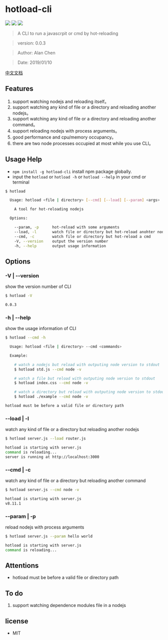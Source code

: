 # hotload-cli

[![](https://img.shields.io/npm/v/hotload-cli.svg)](https://www.npmjs.com/package/hotload-cli)
![](https://img.shields.io/npm/dt/hotload-cli.svg)
![](https://img.shields.io/github/license/alanchenchen/hotload-cli.svg)

> A CLI to run a javascrpit or cmd by hot-reloading

> version:  0.0.3

> Author:  Alan Chen

> Date: 2019/01/10

[中文文档](./ChineseREADME.md)

## Features
1. support watching nodejs and reloading itself。
2. support watching any kind of file or a directory and reloading another nodejs。
3. support watching any kind of file or a directory and reloading another command。
4. support reloading nodejs with process arguments。
5. good performance and cpu/memory occupancy。
6. there are two node processes occupied at most while you use CLI。


## Usage Help
* `npm install -g hotload-cli` install npm package globally. 
* input the `hotload` or `hotload -h` or `hotload --help` in your cmd or terminal
``` bash
$ hotload

  Usage: hotload <file | directory> [--cmd] [--load] [--param] <args>

    A tool for hot-reloading nodejs

  Options:

    --param, -p      hot-reload with some arguments
    --load, -l       watch file or directory but hot-reload anohter nodejs
    --cmd, -c        watch file or directory but hot-reload a cmd
    -V, --version    output the version number
    -h, --help       output usage information
```

## Options
### -V | --version 
show the version number of CLI
``` bash
$ hotload -V

0.0.3
```

### -h | --help 
show the usage information of CLI
``` bash
$ hotload --cmd -h

  Usage: hotload <file | directory> --cmd <commands>

  Example:

    # watch a nodejs but reload with outputing node version to stdout
    $ hotload std.js --cmd node -v

    # watch a file but reload with outputing node version to stdout
    $ hotload index.css --cmd node -v

    # watch a directory but reload with outputing node version to stdout
    $ hotload ./example --cmd node -v

hotload must be before a valid file or directory path
```

### --load | -l
watch any kind of file or a directory but reloading another nodejs
``` bash
$ hotload server.js --load router.js

hotload is starting with server.js
command is reloading...
server is running at http://localhost:3000
```

### --cmd | -c
watch any kind of file or a directory but reloading another command
``` bash
$ hotload server.js --cmd node -v

hotload is starting with server.js
v8.11.1
```

### --param | -p
reload nodejs with process arguments
``` bash
$ hotload server.js --param hello world

hotload is starting with server.js
command is reloading...
```

## Attentions
* hotload must be before a valid file or directory path

## To do
1. support watching dependence modules file in a nodejs

## license
* MIT

